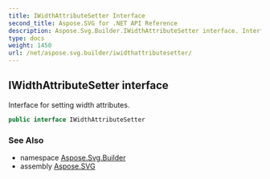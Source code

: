 ```yaml
---
title: IWidthAttributeSetter Interface
second_title: Aspose.SVG for .NET API Reference
description: Aspose.Svg.Builder.IWidthAttributeSetter interface. Interface for setting width attributes
type: docs
weight: 1450
url: /net/aspose.svg.builder/iwidthattributesetter/
---
```

## IWidthAttributeSetter interface

Interface for setting width attributes.

```csharp
public interface IWidthAttributeSetter
```

### See Also

* namespace [Aspose.Svg.Builder](../../aspose.svg.builder/)
* assembly [Aspose.SVG](../../)
